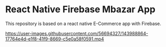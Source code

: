 # React Native Firebase Mbazar App

This repository is based on a react native E-Commerce app with Firebase.



https://user-images.githubusercontent.com/56694327/143988864-17764e4d-e1f8-41f9-8669-c5e0a58f0591.mp4

